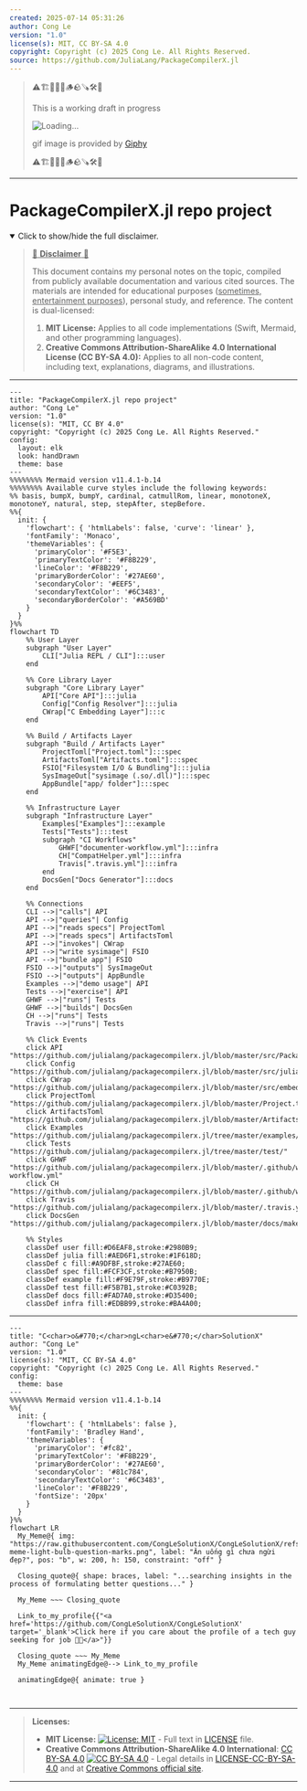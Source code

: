 ```yaml
---
created: 2025-07-14 05:31:26
author: Cong Le
version: "1.0"
license(s): MIT, CC BY-SA 4.0
copyright: Copyright (c) 2025 Cong Le. All Rights Reserved.
source: https://github.com/JuliaLang/PackageCompilerX.jl
---
```



> ⚠️🏗️🚧🦺🧱🪵🪨🪚🛠️👷
> 
> This is a working draft in progress
> 
> ![Loading...](https://media2.giphy.com/media/v1.Y2lkPTc5MGI3NjExMXVjejV3dnVjc2o5MXd3eXBvcDR1cHlzbHQ1Z2R6YjY0ZHpmdjJ6OCZlcD12MV9pbnRlcm5hbF9naWZfYnlfaWQmY3Q9Zw/hL9q5k9dk9l0wGd4e0/giphy.gif)
>
> gif image is provided by [Giphy](https://giphy.com)
> 
> ⚠️🏗️🚧🦺🧱🪵🪨🪚🛠️👷


----




# PackageCompilerX.jl repo project
<details open>
<summary>Click to show/hide the full disclaimer.</summary>
   
> <ins>📢 **Disclaimer** 🚨</ins>
>
> This document contains my personal notes on the topic,
> compiled from publicly available documentation and various cited sources.
> The materials are intended for educational purposes (<ins>sometimes, entertainment purposes</ins>), personal study, and reference.
> The content is dual-licensed:
> 1. **MIT License:** Applies to all code implementations (Swift, Mermaid, and other programming languages).
> 2. **Creative Commons Attribution-ShareAlike 4.0 International License (CC BY-SA 4.0):** Applies to all non-code content, including text, explanations, diagrams, and illustrations.

</details>


----

```mermaid
---
title: "PackageCompilerX.jl repo project"
author: "Cong Le"
version: "1.0"
license(s): "MIT, CC BY 4.0"
copyright: "Copyright (c) 2025 Cong Le. All Rights Reserved."
config:
  layout: elk
  look: handDrawn
  theme: base
---
%%%%%%%% Mermaid version v11.4.1-b.14
%%%%%%%% Available curve styles include the following keywords:
%% basis, bumpX, bumpY, cardinal, catmullRom, linear, monotoneX, monotoneY, natural, step, stepAfter, stepBefore.
%%{
  init: {
    'flowchart': { 'htmlLabels': false, 'curve': 'linear' },
    'fontFamily': 'Monaco',
    'themeVariables': {
      'primaryColor': '#F5E3',
      'primaryTextColor': '#F8B229',
      'lineColor': '#F8B229',
      'primaryBorderColor': '#27AE60',
      'secondaryColor': '#EEF5',
      'secondaryTextColor': '#6C3483',
      'secondaryBorderColor': '#A569BD'
    }
  }
}%%
flowchart TD
    %% User Layer
    subgraph "User Layer"
        CLI["Julia REPL / CLI"]:::user
    end

    %% Core Library Layer
    subgraph "Core Library Layer"
        API["Core API"]:::julia
        Config["Config Resolver"]:::julia
        CWrap["C Embedding Layer"]:::c
    end

    %% Build / Artifacts Layer
    subgraph "Build / Artifacts Layer"
        ProjectToml["Project.toml"]:::spec
        ArtifactsToml["Artifacts.toml"]:::spec
        FSIO["Filesystem I/O & Bundling"]:::julia
        SysImageOut["sysimage (.so/.dll)"]:::spec
        AppBundle["app/ folder"]:::spec
    end

    %% Infrastructure Layer
    subgraph "Infrastructure Layer"
        Examples["Examples"]:::example
        Tests["Tests"]:::test
        subgraph "CI Workflows"
            GHWF["documenter-workflow.yml"]:::infra
            CH["CompatHelper.yml"]:::infra
            Travis[".travis.yml"]:::infra
        end
        DocsGen["Docs Generator"]:::docs
    end

    %% Connections
    CLI -->|"calls"| API
    API -->|"queries"| Config
    API -->|"reads specs"| ProjectToml
    API -->|"reads specs"| ArtifactsToml
    API -->|"invokes"| CWrap
    API -->|"write sysimage"| FSIO
    API -->|"bundle app"| FSIO
    FSIO -->|"outputs"| SysImageOut
    FSIO -->|"outputs"| AppBundle
    Examples -->|"demo usage"| API
    Tests -->|"exercise"| API
    GHWF -->|"runs"| Tests
    GHWF -->|"builds"| DocsGen
    CH -->|"runs"| Tests
    Travis -->|"runs"| Tests

    %% Click Events
    click API "https://github.com/julialang/packagecompilerx.jl/blob/master/src/PackageCompilerX.jl"
    click Config "https://github.com/julialang/packagecompilerx.jl/blob/master/src/juliaconfig.jl"
    click CWrap "https://github.com/julialang/packagecompilerx.jl/blob/master/src/embedding_wrapper.c"
    click ProjectToml "https://github.com/julialang/packagecompilerx.jl/blob/master/Project.toml"
    click ArtifactsToml "https://github.com/julialang/packagecompilerx.jl/blob/master/Artifacts.toml"
    click Examples "https://github.com/julialang/packagecompilerx.jl/tree/master/examples/MyApp/"
    click Tests "https://github.com/julialang/packagecompilerx.jl/tree/master/test/"
    click GHWF "https://github.com/julialang/packagecompilerx.jl/blob/master/.github/workflows/documenter-workflow.yml"
    click CH "https://github.com/julialang/packagecompilerx.jl/blob/master/.github/workflows/CompatHelper.yml"
    click Travis "https://github.com/julialang/packagecompilerx.jl/blob/master/.travis.yml"
    click DocsGen "https://github.com/julialang/packagecompilerx.jl/blob/master/docs/make.jl"

    %% Styles
    classDef user fill:#D6EAF8,stroke:#2980B9;
    classDef julia fill:#AED6F1,stroke:#1F618D;
    classDef c fill:#A9DFBF,stroke:#27AE60;
    classDef spec fill:#FCF3CF,stroke:#B7950B;
    classDef example fill:#F9E79F,stroke:#B9770E;
    classDef test fill:#F5B7B1,stroke:#C0392B;
    classDef docs fill:#FAD7A0,stroke:#D35400;
    classDef infra fill:#EDBB99,stroke:#BA4A00;
```

-----


<!-- 
```mermaid
%% Current Mermaid version
info
```  -->


```mermaid
---
title: "C<char>o&#770;</char>ngL<char>e&#770;</char>SolutionX"
author: "Cong Le"
version: "1.0"
license(s): "MIT, CC BY-SA 4.0"
copyright: "Copyright (c) 2025 Cong Le. All Rights Reserved."
config:
  theme: base
---
%%%%%%%% Mermaid version v11.4.1-b.14
%%{
  init: {
    'flowchart': { 'htmlLabels': false },
    'fontFamily': 'Bradley Hand',
    'themeVariables': {
      'primaryColor': '#fc82',
      'primaryTextColor': '#F8B229',
      'primaryBorderColor': '#27AE60',
      'secondaryColor': '#81c784',
      'secondaryTextColor': '#6C3483',
      'lineColor': '#F8B229',
      'fontSize': '20px'
    }
  }
}%%
flowchart LR
  My_Meme@{ img: "https://raw.githubusercontent.com/CongLeSolutionX/CongLeSolutionX/refs/heads/main/assets/images/My-meme-light-bulb-question-marks.png", label: "Ăn uống gì chưa ngừi đẹp?", pos: "b", w: 200, h: 150, constraint: "off" }

  Closing_quote@{ shape: braces, label: "...searching insights in the process of formulating better questions..." }
    
  My_Meme ~~~ Closing_quote
    
  Link_to_my_profile{{"<a href='https://github.com/CongLeSolutionX/CongLeSolutionX' target='_blank'>Click here if you care about the profile of a tech guy seeking for job 🙏🏼</a>"}}

  Closing_quote ~~~ My_Meme
  My_Meme animatingEdge@--> Link_to_my_profile
  
  animatingEdge@{ animate: true }



```

---
>**Licenses:**
>
>- **MIT License:**  [![License: MIT](https://img.shields.io/badge/License-MIT-yellow.svg)](LICENSE) - Full text in [LICENSE](LICENSE) file.
>- **Creative Commons Attribution-ShareAlike 4.0 International**: [CC BY-SA 4.0](https://creativecommons.org/licenses/by-sa/4.0/) [![CC BY-SA 4.0](https://licensebuttons.net/l/by-sa/4.0/88x31.png)](https://creativecommons.org/licenses/by-sa/4.0/) - Legal details in [LICENSE-CC-BY-SA-4.0](THE_PAST/LICENSE-CC-BY-SA-4.0) and at [Creative Commons official site](https://creativecommons.org/licenses/by-sa/4.0/).
>
---